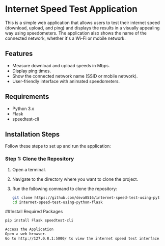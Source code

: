 # Internet Speed Test Application

This is a simple web application that allows users to test their internet speed (download, upload, and ping) and displays the results in a visually appealing way using speedometers. The application also shows the name of the connected network, whether it's a Wi-Fi or mobile network.

## Features

- Measure download and upload speeds in Mbps.
- Display ping times.
- Show the connected network name (SSID or mobile network).
- User-friendly interface with animated speedometers.

## Requirements

- Python 3.x
- Flask
- speedtest-cli

## Installation Steps

Follow these steps to set up and run the application:

### Step 1: Clone the Repository

1. Open a terminal.
2. Navigate to the directory where you want to clone the project.
3. Run the following command to clone the repository:

   ```bash
   git clone https://github.com/deva0516/internet-speed-test-using-python-flask.git
   cd internet-speed-test-using-python-flask

##Install Required Packages
  ```bash
  pip install Flask speedtest-cli

Access the Application
Open a web browser.
Go to http://127.0.0.1:5000/ to view the internet speed test interface.

